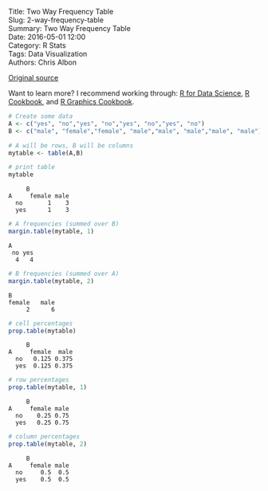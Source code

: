Title: Two Way Frequency Table  
Slug: 2-way-frequency-table  
Summary: Two Way Frequency Table  
Date: 2016-05-01 12:00  
Category: R Stats  
Tags: Data Visualization  
Authors: Chris Albon  

[Original source](http://www.statmethods.net/stats/frequencies.html)

Want to learn more? I recommend working through: [R for Data Science](http://amzn.to/2myxnhi), [R Cookbook](http://amzn.to/2lF6hkb), and [R Graphics Cookbook](http://amzn.to/2m0fcPL).

```R
# Create some data
A <- c("yes", "no","yes", "no","yes", "no","yes", "no")
B <- c("male", "female","female", "male","male", "male","male", "male")
```


```R
# A will be rows, B will be columns
mytable <- table(A,B)
```


```R
# print table
mytable
```




         B
    A     female male
      no       1    3
      yes      1    3




```R
# A frequencies (summed over B)
margin.table(mytable, 1)
```




    A
     no yes
      4   4




```R
# B frequencies (summed over A)
margin.table(mytable, 2)
```




    B
    female   male
         2      6




```R
# cell percentages
prop.table(mytable)
```




         B
    A     female  male
      no   0.125 0.375
      yes  0.125 0.375




```R
# row percentages
prop.table(mytable, 1)
```




         B
    A     female male
      no    0.25 0.75
      yes   0.25 0.75




```R
# column percentages
prop.table(mytable, 2)
```




         B
    A     female male
      no     0.5  0.5
      yes    0.5  0.5
